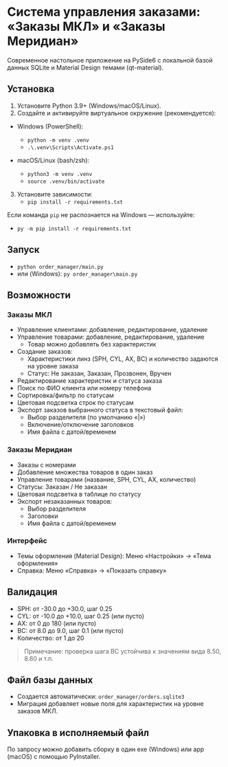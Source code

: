 # Система управления заказами: «Заказы МКЛ» и «Заказы Меридиан»

Современное настольное приложение на PySide6 с локальной базой данных SQLite и Material Design темами (qt-material).

## Установка

1. Установите Python 3.9+ (Windows/macOS/Linux).
2. Создайте и активируйте виртуальное окружение (рекомендуется):

- Windows (PowerShell):
  - `python -m venv .venv`
  - `.\.venv\Scripts\Activate.ps1`

- macOS/Linux (bash/zsh):
  - `python3 -m venv .venv`
  - `source .venv/bin/activate`

3. Установите зависимости:
   - `pip install -r requirements.txt`

Если команда `pip` не распознается на Windows — используйте:
- `py -m pip install -r requirements.txt`

## Запуск

- `python order_manager/main.py`
- или (Windows): `py order_manager\main.py`

## Возможности

### Заказы МКЛ
- Управление клиентами: добавление, редактирование, удаление
- Управление товарами: добавление, редактирование, удаление
  - Товар можно добавлять без характеристик
- Создание заказов:
  - Характеристики линз (SPH, CYL, AX, BC) и количество задаются на уровне заказа
  - Статус: Не заказан, Заказан, Прозвонен, Вручен
- Редактирование характеристик и статуса заказа
- Поиск по ФИО клиента или номеру телефона
- Сортировка/фильтр по статусам
- Цветовая подсветка строк по статусам
- Экспорт заказов выбранного статуса в текстовый файл:
  - Выбор разделителя (по умолчанию «|»)
  - Включение/отключение заголовков
  - Имя файла с датой/временем

### Заказы Меридиан
- Заказы с номерами
- Добавление множества товаров в один заказ
- Управление товарами (название, SPH, CYL, AX, количество)
- Статусы: Заказан / Не заказан
- Цветовая подсветка в таблице по статусу
- Экспорт незаказанных товаров:
  - Выбор разделителя
  - Заголовки
  - Имя файла с датой/временем

### Интерфейс
- Темы оформления (Material Design): Меню «Настройки» → «Тема оформления»
- Справка: Меню «Справка» → «Показать справку»

## Валидация
- SPH: от -30.0 до +30.0, шаг 0.25
- CYL: от -10.0 до +10.0, шаг 0.25 (или пусто)
- AX: от 0 до 180 (или пусто)
- BC: от 8.0 до 9.0, шаг 0.1 (или пусто)
- Количество: от 1 до 20

> Примечание: проверка шага BC устойчива к значениям вида 8.50, 8.60 и т.п.

## Файл базы данных
- Создается автоматически: `order_manager/orders.sqlite3`
- Миграция добавляет новые поля для характеристик на уровне заказов МКЛ.

## Упаковка в исполняемый файл
По запросу можно добавить сборку в один exe (Windows) или app (macOS) с помощью PyInstaller.